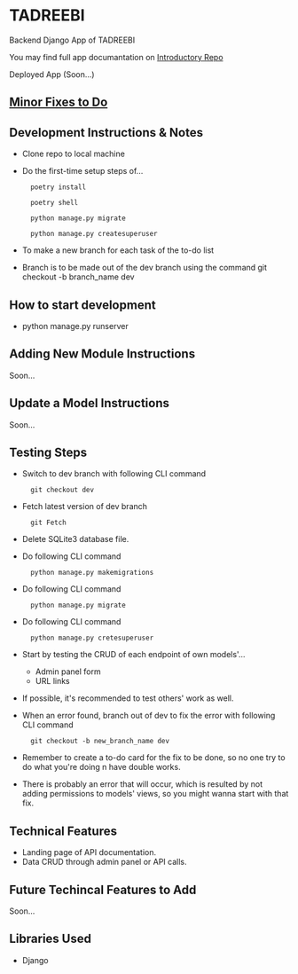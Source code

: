 # TADREEBI

Backend Django App of TADREEBI

You may find full app documantation on [Introductory Repo](https://github.com/Tadreebi/app)

Deployed App (Soon...)

## [Minor Fixes to Do](https://github.com/Tadreebi/be/projects/2)

## Development Instructions & Notes

- Clone repo to local machine
- Do the first-time setup steps of...

        poetry install

        poetry shell
        
        python manage.py migrate
        
        python manage.py createsuperuser
- To make a new branch for each task of the to-do list
- Branch is to be made out of the dev branch using the command
        git checkout -b branch_name dev

## How to start development

- python manage.py runserver

## Adding New Module Instructions

Soon...

## Update a Model Instructions

Soon...

## Testing Steps

- Switch to dev branch with following CLI command

        git checkout dev
- Fetch latest version of dev branch

        git Fetch
- Delete SQLite3 database file.
- Do following CLI command

        python manage.py makemigrations
- Do following CLI command

        python manage.py migrate
- Do following CLI command

        python manage.py cretesuperuser
- Start by testing the CRUD of each endpoint of own models'...
  - Admin panel form
  - URL links
- If possible, it's recommended to test others' work as well.
- When an error found, branch out of dev to fix the error with following CLI command

        git checkout -b new_branch_name dev
- Remember to create a to-do card for the fix to be done, so no one try to do what you're doing n have double works.
- There is probably an error that will occur, which is resulted by not adding permissions to models' views, so you might wanna start with that fix.

## Technical Features

- Landing page of API documentation.
- Data CRUD through admin panel or API calls.

## Future Techincal Features to Add

Soon...

## Libraries Used
- Django
